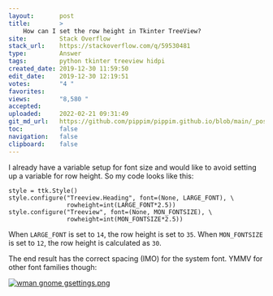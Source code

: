 ```yaml
---
layout:       post
title:        >
    How can I set the row height in Tkinter TreeView?
site:         Stack Overflow
stack_url:    https://stackoverflow.com/q/59530481
type:         Answer
tags:         python tkinter treeview hidpi
created_date: 2019-12-30 11:59:50
edit_date:    2019-12-30 12:19:51
votes:        "4 "
favorites:    
views:        "8,580 "
accepted:     
uploaded:     2022-02-21 09:31:49
git_md_url:   https://github.com/pippim/pippim.github.io/blob/main/_posts/2019/2019-12-30-How-can-I-set-the-row-height-in-Tkinter-TreeView_.md
toc:          false
navigation:   false
clipboard:    false
---
```


I already have a variable setup for font size and would like to avoid setting up a variable for row height. So my code looks like this:

``` 
style = ttk.Style()
style.configure("Treeview.Heading", font=(None, LARGE_FONT), \
                rowheight=int(LARGE_FONT*2.5))
style.configure("Treeview", font=(None, MON_FONTSIZE), \
                rowheight=int(MON_FONTSIZE*2.5))
```

When `LARGE_FONT` is set to `14`, the row height is set to `35`. When `MON_FONTSIZE` is set to `12`, the row height is calculated as `30`.

The end result has the correct spacing (IMO) for the system font. YMMV for other font families though:

[![wman gnome gsettings.png][1]][1]


  [1]: https://i.stack.imgur.com/cBaDQ.png
